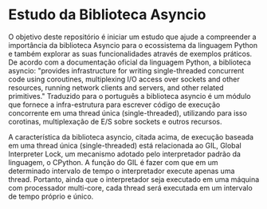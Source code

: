 # Estudo da Biblioteca Asyncio



O objetivo deste repositório é iniciar um estudo que ajude a compreender a importância da biblioteca Asyncio para o ecossistema da linguagem Python e também explorar as suas funcionalidades através de exemplos práticos.
De acordo com a documentação oficial da linguagem Python, a biblioteca asyncio: "provides infrastructure for writing single-threaded concurrent code using coroutines, multiplexing I/O access over sockets and other resources, running network clients and servers, and other related primitives."
Traduzido para o português a biblioteca asyncio é um módulo que fornece a infra-estrutura para escrever código de execução concorrente em uma thread única (single-threaded), utilizando para isso corotinas, multiplexação de E/S sobre sockets e outros recursos.

A característica da biblioteca asyncio, citada acima, de execução baseada em uma thread única (single-threaded) está relacionada ao GIL, Global Interpreter Lock, um mecanismo adotado pelo interpretador padrão da linguagem, o CPython. A função do GIL é fazer com que em um determinado intervalo de tempo o interpretador execute apenas uma thread. Portanto, ainda que o interpretador seja executado em uma máquina com processador multi-core, cada thread será executada em um intervalo de tempo próprio e único.

